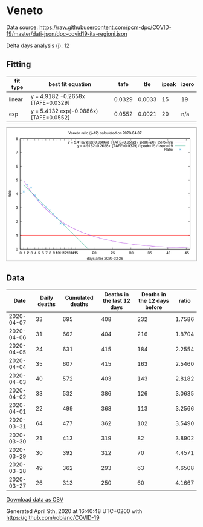 # Veneto

Data source: https://raw.githubusercontent.com/pcm-dpc/COVID-19/master/dati-json/dpc-covid19-ita-regioni.json

Delta days analysis (j): 12

## Fitting 
|fit type|best fit equation|tafe|tfe|ipeak|izero|
|-------|-----|--------|------|---|---|
|linear|y = 4.9182 -0.2658x  [TAFE=0.0329]|0.0329|0.0033|15|19|
|exp|y = 5.4132 exp(-0.0886x)  [TAFE=0.0552]|0.0552|0.0021|20|n/a|

![Plot](COVID-19_veneto_j12_2020-04-07.png)

## Data
|Date|Daily deaths|Cumulated deaths|Deaths in the last 12 days|Deaths in the 12 days before|ratio|
|----|----------|-----------|-------|--------------------|-----|
|2020-04-07|33|695|408|232|1.7586|
|2020-04-06|31|662|404|216|1.8704|
|2020-04-05|24|631|415|184|2.2554|
|2020-04-04|35|607|415|163|2.5460|
|2020-04-03|40|572|403|143|2.8182|
|2020-04-02|33|532|386|126|3.0635|
|2020-04-01|22|499|368|113|3.2566|
|2020-03-31|64|477|362|102|3.5490|
|2020-03-30|21|413|319|82|3.8902|
|2020-03-29|30|392|312|70|4.4571|
|2020-03-28|49|362|293|63|4.6508|
|2020-03-27|26|313|250|60|4.1667|

[Download data as CSV](COVID-19_veneto_j12_2020-04-07.csv)

Generated April 9th, 2020 at 16:40:48 UTC+0200 with https://github.com/robianc/COVID-19
